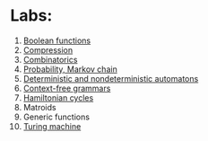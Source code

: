 # Labs:
1. [Boolean functions](/term1/boolean/)
2. [Compression](/term1/compression/)
3. [Combinatorics](/term1/combinatorics/)
4. [Probability, Markov chain](/term2/probability/)
5. [Deterministic and nondeterministic automatons](/term2/automaton/)
6. [Context-free grammars](/term2/grammar/)
7. [Hamiltonian cycles](/term3/hamilton/)
7. Matroids
8. Generic functions
9. [Turing machine](/term4/turing/)

